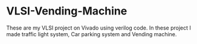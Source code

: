 # VLSI-Vending-Machine
These are my VLSI project on Vivado using verilog code. In these project I made traffic light system, Car parking system and Vending machine. 
